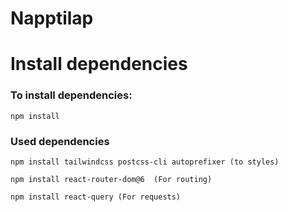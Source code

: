 # Napptilap



# Install dependencies

### To install dependencies:
```
npm install
```

### Used dependencies

```
npm install tailwindcss postcss-cli autoprefixer (to styles)

npm install react-router-dom@6  (For routing)

npm install react-query (For requests)
```
